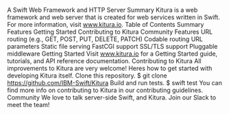A Swift Web Framework and HTTP Server Summary Kitura is a web framework and web server that is created for web services written in Swift. For more information, visit www.kitura.io. Table of Contents Summary Features Getting Started Contributing to Kitura Community Features URL routing (e.g., GET, POST, PUT, DELETE, PATCH) Codable routing URL parameters Static file serving FastCGI support SSL/TLS support Pluggable middleware Getting Started Visit www.kitura.io for a Getting Started guide, tutorials, and API reference documentation. Contributing to Kitura All improvements to Kitura are very welcome! Heres how to get started with developing Kitura itself. Clone this repository. $ git clone https://github.com/IBM-Swift/Kitura Build and run tests. $ swift test You can find more info on contributing to Kitura in our contributing guidelines. Community We love to talk server-side Swift, and Kitura. Join our Slack to meet the team!